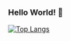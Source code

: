 ### Hello World! 👋

[![Top Langs](https://github-readme-stats.vercel.app/api/top-langs/?username=alefsilvaf)](https://github.com/alefsilvaf/github-readme-stats)
<p 'a' </p>


